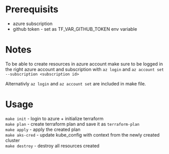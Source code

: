 # Prerequisits
- azure subscription
- github token - set as TF_VAR_GITHUB_TOKEN env variable

# Notes
To be able to create resources in azure account make sure to be logged in the right azure account and subscription with `az login` and `az account set --subscription <subscription id>`

Alternativly `az login` and `az account set` are included in make file.

# Usage

`make init` - login to azure + initialize terraform\
`make plan` - create terraform plan and save it as `terraform-plan`\
`make apply` - apply the created plan\
`make aks-cred` - update kube_config with context from the newly created cluster\
`make destroy` - destroy all resources created
